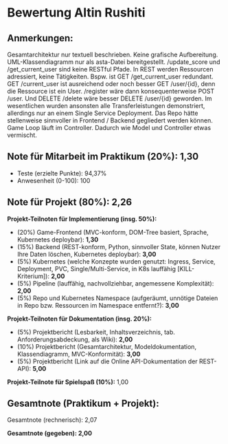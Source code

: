# Bewertung Altin Rushiti

## Anmerkungen:
Gesamtarchitektur nur textuell beschrieben. Keine grafische Aufbereitung. UML-Klassendiagramm nur als asta-Datei bereitgestellt. /update_score und /get_current_user sind keine RESTful Pfade. In REST werden Ressourcen adressiert, keine Tätigkeiten. Bspw. ist GET /get_current_user redundant. GET /current_user ist ausreichend oder noch besser GET /user/{id}, denn die Ressource ist ein User. /register wäre dann konsequenterweise POST /user. Und DELETE /delete wäre besser DELETE /user/{id} geworden. Im wesentlichen wurden ansonsten alle Transferleistungen demonstriert, allerdings nur an einem Single Service Deployment. Das Repo hätte stellenweise sinnvoller in Frontend / Backend gegliedert werden können. Game Loop läuft im Controller. Dadurch wie Model und Controller etwas vermischt.

## Note für Mitarbeit im Praktikum (20%): 1,30

- Teste (erzielte Punkte): 94,37%
- Anwesenheit (0-100): 100

## Note für Projekt (80%): 2,26
**Projekt-Teilnoten für Implementierung (insg. 50%):**

- (20%) Game-Frontend (MVC-konform, DOM-Tree basiert, Sprache, Kubernetes deploybar): **1,30**
- (15%) Backend (REST-konform, Python, sinnvoller State, können Nutzer Ihre Daten löschen, Kubernetes deploybar): **3,00**
- (5%) Kubernetes (welche Konzepte wurden genutzt: Ingress, Service, Deployment, PVC, Single/Multi-Service, in K8s lauffähig [KILL-Kriterium]): **2,00**
- (5%) Pipeline (lauffähig, nachvollziehbar, angemessene Komplexität): **2,00**
- (5%) Repo und Kubernetes Namespace (aufgeräumt, unnötige Dateien in Repo bzw. Ressourcen im Namespace entfernt?): **3,00**

**Projekt-Teilnoten für Dokumentation (insg. 20%):**

- (5%) Projektbericht (Lesbarkeit, Inhaltsverzeichnis, tab. Anforderungsabdeckung, als Wiki): **2,00**
- (10%) Projektbericht (Gesamtarchitektur, Modeldokumentation, Klassendiagramm, MVC-Konformität): **3,00**
- (5%) Projektbericht (Link auf die Online API-Dokumentation der REST-API): **5,00**

**Projekt-Teilnote für Spielspaß (10%):** 1,00

## Gesamtnote (Praktikum + Projekt):

Gesamtnote (rechnerisch): 2,07

**Gesamtnote (gegeben): 2,00**
